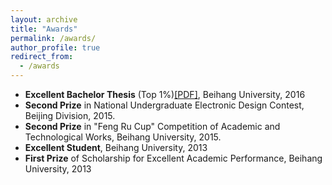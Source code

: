 ```yaml
---
layout: archive
title: "Awards"
permalink: /awards/
author_profile: true
redirect_from:
  - /awards
---
```


- **Excellent Bachelor Thesis** (Top 1%)[[PDF]](/files/Paper_Fingerprint.pdf), Beihang University, 2016
- **Second Prize** in National Undergraduate Electronic Design Contest, Beijing Division, 2015. 
- **Second Prize** in "Feng Ru Cup" Competition of Academic and Technological Works, Beihang University, 2015.
- **Excellent Student**, Beihang University, 2013 
- **First Prize** of Scholarship for Excellent Academic Performance, Beihang University, 2013
